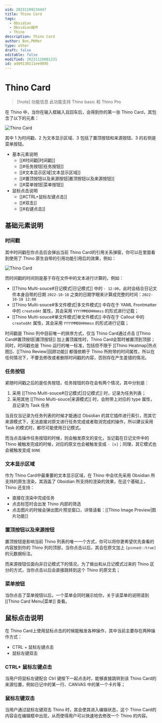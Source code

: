 ```yaml
---
uid: 20231109234447
title: Thino Card
tags:
  - Obsidian
  - Obsidian插件
  - Thino
description: Thino Card
author: Bon,PKMer
type: other
draft: false
editable: false
modified: 20231110001231
id: ad09130111ee9095
---
```


# Thino Card

> [!note] 功能信息
> 此功能支持 Thino basic 和 Thino Pro

在 Thino 中，当你在输入框输入且回车后，会得到你的第一张 Thino Card，其包含了以下的元素：

![Thino Card](https://cdn.pkmer.cn/images/Pasted%20image%2020231108232203.png!pkmer)

其中 1 为时间戳、2 为文本显示区域、3 包括了置顶按钮和来源按钮、3 的右侧是菜单按钮。

- 基本元素说明
    - [[#时间戳|时间戳]]
    - [[#任务按钮|任务按钮]]
    - [[#文本显示区域|文本显示区域]]
    - [[#置顶按钮以及来源按钮|置顶按钮以及来源按钮]]
    - [[#菜单按钮|菜单按钮]]
- 鼠标点击说明
    - [[#CTRL+鼠标左键点击]]
    - [[#双击]]
    - [[#右键点击]]

## 基础元素说明

### 时间戳

其中时间戳在你点击后会弹出当前 Thino Card的引用关系弹窗，你可以在里面看到使用了 Thino 原生自带的引用功能引用后的效果，例如：

![Thino Card](https://cdn.pkmer.cn/images/Pasted%20image%2020231108232227.png!pkmer)

而时间戳的时间则是基于存在文件中的文本进行计算的，例如：

- [[Thino Multi-souce#日记模式|日记模式]] 中的 `- 12:00`，此时会结合日记文件本身自带的日期 `2022-10-10` 之类的日期字眼来计算成完整的时间：`2022-10-10 12:00`
- [[Thino Multi-souce#多文件模式|多文件模式]] 中存在于 YAML Frontmatter 中的 `createdAt` 属性，其会采用 `YYYYMMDDHHmmss` 的形式进行记载；
- [[Thino Multi-souce#单文件模式|单文件模式]] 中存在于 Callout 中的 `createdAt` 属性，其会采用 `YYYYMMDDHHmmss` 的形式进行记载；

时间戳是 Thino 列中目前唯一的排序方式，仅当 Thino Card通过点击 [[Thino Card#置顶按钮|置顶按钮]] 加上置顶属性时，Thino Card会暂时被置顶到顶部；同时，时间戳也是 Thino 运行的唯一标准，包括但不限于 [[Thino Heatmap|热点图]]、[[Thino Review|回顾功能]] 都强依赖于 Thino 所附带的时间属性，所以在任何情况下，不要去修改或者删除时间戳的内容，否则存在产生差错的情况。

### 任务按钮

紧随时间戳之后的是任务按钮，任务按钮的存在会有两个情况，其中分别是：

1. 采用 [[Thino Multi-souce#日记模式|日记模式]] 时，记录为任务列表；
2. 采用其他 [[Thino Multi-souce|来源模式]] 时，会附带上对应的 type 属性，且记录为 Task 任务

当且仅当记录为任务列表的时候才能通过 Obsidian 的其它插件进行索引，而其它来源模式下，无法直接对原文进行任务完成或者取消完成的操作，所以建议采用 Task 的模式时，都尽可能使用日记模式。

而当点击操作任务按钮的时候，则会触发原文的变化，当记载在日记文件中的 Thino 被触发完成的时候，对应的原文也会被触发变成 `- [x]`；同理，其它模式也会被触发变成 `DONE`

### 文本显示区域

作为 Thino Card中最重要的文本显示区域，在 Thino 中会优先采用 Obsidian 所支持的原生渲染，其涵盖了 Obsidian 所支持的渲染的效果，在这个基础上，Thino 还支持：

- 直接在渲染中完成任务
- 点击标签时会出发 Thino 内部的筛选
- 点击图片的时候会弹出图片预览窗口，详情请看：[[Thino Image Preview|图片功能]]

### 置顶按钮以及来源按钮

置顶按钮是影响当前 Thino 列表的唯一一个方式，你可以将你更希望优先查看的内容放到你的 Thino 列的顶部，当你点击以后，其会在原文加上 `[pinned::true]` 的元数据标注。

而来源按钮仅面向非日记模式下的情况，为了做出和从日记模式过来的 Thino 区分的方式，当你点击以后会直接跳转到这个 Thino 的原文去；

### 菜单按钮

当你点击了菜单按钮以后，一个菜单会同时展示给你，关于该菜单的说明请到 [[Thino Card Menu|菜单]] 查看。

## 鼠标点击说明

在 Thino Card上使用鼠标点击的时候能触发各种操作，其中当前主要存在两种操作方式：

- CTRL + 鼠标左键点击
- 鼠标左键双击

### CTRL+ 鼠标左键点击

当用户将鼠标左键配合 Ctrl 键按下一起点击时，能够直接跳转到该 Thino Card的来源位置，例如日记中的某一行、CANVAS 中的某一个卡片等；

### 鼠标左键双击

当用户通过鼠标左键双击 Thino 时，其会使其进入编辑状态，这个 Thino Card的内容会在编辑框中出现，从而使得用户可以快速地去修改一个 Thino 的内容。
